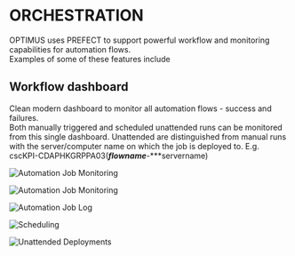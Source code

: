 # ORCHESTRATION
OPTIMUS uses PREFECT to support powerful workflow and monitoring capabilities for automation flows.  
Examples of some of these features include

## Workflow dashboard
Clean modern dashboard to monitor all automation flows - success and failures.  
Both manually triggered and scheduled unattended runs can be monitored from this single dashboard.  Unattended are distinguished from manual runs with the server/computer name on which the job is deployed to. E.g. cscKPI-CDAPHKGRPPA03(***flowname***-***servername)

![Automation Job Monitoring](https://user-images.githubusercontent.com/115925194/210244603-823f2ef1-c55e-4acd-8cc4-83a150254073.png)

![Automation Job Monitoring](https://user-images.githubusercontent.com/115925194/210246777-0c4ce6f2-96ce-4949-8488-ce0c9e9421d2.png)

![Automation Job Log](https://user-images.githubusercontent.com/115925194/210245885-2357add2-0553-47fe-8fd4-d513a577cd80.png)

![Scheduling](https://user-images.githubusercontent.com/115925194/210246976-8e048cda-69aa-48a4-8efd-dc8626497fce.png)

![Unattended Deployments](https://user-images.githubusercontent.com/115925194/210247098-b976ce6a-ff27-4439-88ae-fa620b0a5eae.png)
